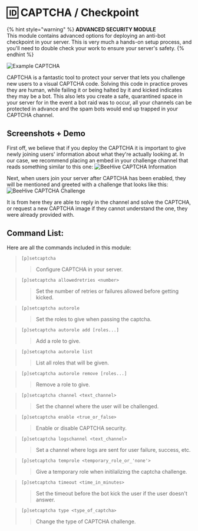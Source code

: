 # 🆔 CAPTCHA / Checkpoint

{% hint style="warning" %}
**ADVANCED SECURITY MODULE**\
This module contains advanced options for deploying an anti-bot checkpoint in your server. This is very much a hands-on setup process, and you'll need to double check your work to ensure your server's safety.&#x20;
{% endhint %}



![Example CAPTCHA](https://i.imgur.com/2PsED4y.png)

CAPTCHA is a fantastic tool to protect your server that lets you challenge new users to a visual CAPTCHA code. Solving this code in practice proves they are human, while failing it or being halted by it and kicked indicates they may be a bot. This also lets you create a safe, quarantined space in your server for in the event a bot raid was to occur, all your channels can be protected in advance and the spam bots would end up trapped in your CAPTCHA channel.

## Screenshots + Demo

First off, we believe that if you deploy the CAPTCHA it is important to give newly joining users' information about what they're actually looking at. In our case, we recommend placing an embed in your challenge channel that reads something similar to this one: ![BeeHive CAPTCHA Information](https://i.imgur.com/G5DzHfz.png)

Next, when users join your server after CAPTCHA has been enabled, they will be mentioned and greeted with a challenge that looks like this: ![BeeHive CAPTCHA Challenge](https://i.imgur.com/Zpnv8lk.png)

It is from here they are able to reply in the channel and solve the CAPTCHA, or request a new CAPTCHA image if they cannot understand the one, they were already provided with.

## Command List:

Here are all the commands included in this module:

> `[p]setcaptcha`
>
> > Configure CAPTCHA in your server.

> `[p]setcaptcha allowedretries <number>`
>
> > Set the number of retries or failures allowed before getting kicked.

> `[p]setcaptcha autorole`
>
> > Set the roles to give when passing the captcha.

> `[p]setcaptcha autorole add [roles...]`
>
> > Add a role to give.

> `[p]setcaptcha autorole list`
>
> > List all roles that will be given.

> `[p]setcaptcha autorole remove [roles...]`
>
> > Remove a role to give.

> `[p]setcaptcha channel <text_channel>`
>
> > Set the channel where the user will be challenged.

> `[p]setcaptcha enable <true_or_false>`
>
> > Enable or disable CAPTCHA security.

> `[p]setcaptcha logschannel <text_channel>`
>
> > Set a channel where logs are sent for user failure, success, etc.

> `[p]setcaptcha temprole <temporary_role_or_'none'>`
>
> > Give a temporary role when initilalizing the captcha challenge.

> `[p]setcaptcha timeout <time_in_minutes>`
>
> > Set the timeout before the bot kick the user if the user doesn't answer.

> `[p]setcaptcha type <type_of_captcha>`
>
> > Change the type of CAPTCHA challenge.
